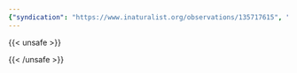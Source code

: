 ```yaml
---
{"syndication": "https://www.inaturalist.org/observations/135717615", "date": "2022-09-18T13:09:50-04:00", "taxon": {"name": "Dicranum scoparium", "common_name": "Broom Forkmoss"}, "quality_grade": "needs_id", "identifications_most_agree": false, "species_guess": "Broom Forkmoss", "identifications_most_disagree": false, "captive": false, "project_ids": [], "community_taxon_id": null, "geojson": {"type": "Point", "coordinates": [-73.1676619444, 42.6371022222]}, "owners_identification_from_vision": false, "identifications_count": 0, "obscured": false, "num_identification_agreements": 0, "num_identification_disagreements": 0, "place_guess": "Mount Greylock State Reservation, Adams, MA 01220, USA", "photos": [{"id": 231519089, "license_code": "cc-by-nc", "original_dimensions": {"width": 1536, "height": 2048}, "url": "https://inaturalist-open-data.s3.amazonaws.com/photos/231519089/square.jpeg", "attribution": "(c) Brandon Rozek, some rights reserved (CC BY-NC)", "flags": [], "moderator_actions": [], "hidden": false}, {"id": 231519113, "license_code": "cc-by-nc", "original_dimensions": {"width": 1536, "height": 2048}, "url": "https://inaturalist-open-data.s3.amazonaws.com/photos/231519113/square.jpeg", "attribution": "(c) Brandon Rozek, some rights reserved (CC BY-NC)", "flags": [], "moderator_actions": [], "hidden": false}]}
---
```

{{< unsafe >}}

{{< /unsafe >}}
